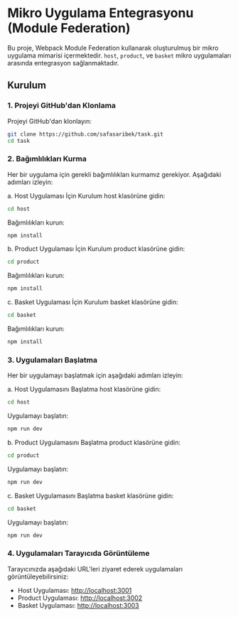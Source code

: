 # Mikro Uygulama Entegrasyonu (Module Federation)

Bu proje, Webpack Module Federation kullanarak oluşturulmuş bir mikro uygulama mimarisi içermektedir. `host`, `product`, ve `basket` mikro uygulamaları arasında entegrasyon sağlanmaktadır.

## Kurulum

### 1. Projeyi GitHub'dan Klonlama
Projeyi GitHub'dan klonlayın:
```bash
git clone https://github.com/safasaribek/task.git
cd task
```

### 2. Bağımlılıkları Kurma
Her bir uygulama için gerekli bağımlılıkları kurmamız gerekiyor. Aşağıdaki adımları izleyin:

a. Host Uygulaması İçin Kurulum
host klasörüne gidin:
```bash
cd host
```
Bağımlılıkları kurun:
```bash
npm install
```

b. Product Uygulaması İçin Kurulum
product klasörüne gidin:
```bash
cd product
```
Bağımlılıkları kurun:
```bash
npm install
```

c. Basket Uygulaması İçin Kurulum
basket klasörüne gidin:
```bash
cd basket
```
Bağımlılıkları kurun:
```bash
npm install
```

### 3. Uygulamaları Başlatma
Her bir uygulamayı başlatmak için aşağıdaki adımları izleyin:

a. Host Uygulamasını Başlatma
host klasörüne gidin:
```bash
cd host
```
Uygulamayı başlatın:
```bash
npm run dev
```

b. Product Uygulamasını Başlatma
product klasörüne gidin:
```bash
cd product
```
Uygulamayı başlatın:
```bash
npm run dev
```

c. Basket Uygulamasını Başlatma
basket klasörüne gidin:
```bash
cd basket
```
Uygulamayı başlatın:
```bash
npm run dev
```

### 4. Uygulamaları Tarayıcıda Görüntüleme
Tarayıcınızda aşağıdaki URL'leri ziyaret ederek uygulamaları görüntüleyebilirsiniz:

- Host Uygulaması: [http://localhost:3001](http://localhost:3000)
- Product Uygulaması: [http://localhost:3002](http://localhost:3001)
- Basket Uygulaması: [http://localhost:3003](http://localhost:3002)